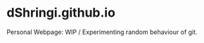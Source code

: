 dShringi.github.io
==================

Personal Webpage: WIP / Experimenting random behaviour of git.
